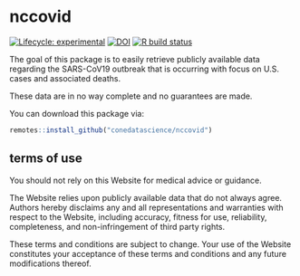 
<!-- README.md is generated from README.Rmd. Please edit that file -->

# nccovid

<!-- badges: start -->

[![Lifecycle:
experimental](https://img.shields.io/badge/lifecycle-experimental-orange.svg)](https://www.tidyverse.org/lifecycle/#experimental)
[![DOI](https://zenodo.org/badge/254908715.svg)](https://zenodo.org/badge/latestdoi/254908715)
[![R build
status](https://github.com/conedatascience/nccovid/workflows/R-CMD-check/badge.svg)](https://github.com/conedatascience/nccovid/actions)
<!-- badges: end -->

The goal of this package is to easily retrieve publicly available data
regarding the SARS-CoV19 outbreak that is occurring with focus on U.S.
cases and associated deaths.

These data are in no way complete and no guarantees are made.

You can download this package via:

``` r
remotes::install_github("conedatascience/nccovid")
```

## terms of use

You should not rely on this Website for medical advice or guidance.

The Website relies upon publicly available data that do not always
agree. Authors hereby disclaims any and all representations and
warranties with respect to the Website, including accuracy, fitness for
use, reliability, completeness, and non-infringement of third party
rights.

These terms and conditions are subject to change. Your use of the
Website constitutes your acceptance of these terms and conditions and
any future modifications thereof.
